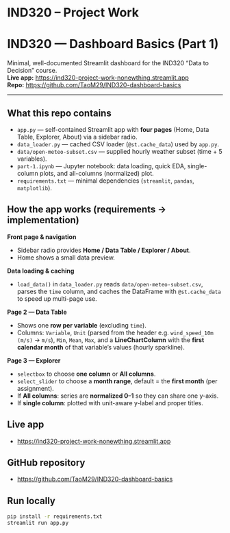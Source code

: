
# IND320 – Project Work

# IND320 — Dashboard Basics (Part 1)

Minimal, well-documented Streamlit dashboard for the IND320 “Data to Decision” course.  
**Live app:** https://ind320-project-work-nonewthing.streamlit.app  
**Repo:** https://github.com/TaoM29/IND320-dashboard-basics

---

## What this repo contains
- `app.py` — self-contained Streamlit app with **four pages** (Home, Data Table, Explorer, About) via a sidebar radio.
- `data_loader.py` — cached CSV loader (`@st.cache_data`) used by `app.py`.
- `data/open-meteo-subset.csv` — supplied hourly weather subset (time + 5 variables).
- `part-1.ipynb` — Jupyter notebook: data loading, quick EDA, single-column plots, and all-columns (normalized) plot.
- `requirements.txt` — minimal dependencies (`streamlit`, `pandas`, `matplotlib`).


## How the app works (requirements → implementation)

**Front page & navigation**  
- Sidebar radio provides **Home / Data Table / Explorer / About**.  
- Home shows a small data preview.

**Data loading & caching**  
- `load_data()` in `data_loader.py` reads `data/open-meteo-subset.csv`, parses the `time` column, and caches the DataFrame with `@st.cache_data` to speed up multi-page use.

**Page 2 — Data Table**  
- Shows one **row per variable** (excluding `time`).  
- Columns: `Variable`, `Unit` (parsed from the header e.g. `wind_speed_10m (m/s)` → `m/s`), `Min`, `Mean`, `Max`, and a **LineChartColumn** with the **first calendar month** of that variable’s values (hourly sparkline).

**Page 3 — Explorer**  
- `selectbox` to choose **one column** or **All columns**.  
- `select_slider` to choose a **month range**, default = the **first month** (per assignment).  
- If **All columns**: series are **normalized 0–1** so they can share one y-axis.  
- If **single column**: plotted with unit-aware y-label and proper titles.


## Live app
- https://ind320-project-work-nonewthing.streamlit.app

## GitHub repository
- https://github.com/TaoM29/IND320-dashboard-basics

## Run locally
```bash
pip install -r requirements.txt
streamlit run app.py
